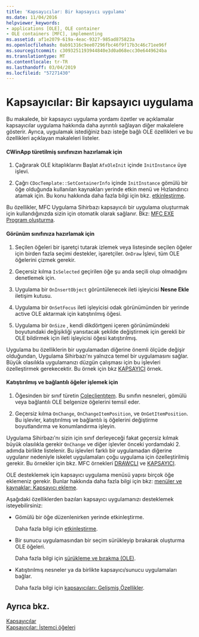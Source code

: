 ```yaml
---
title: 'Kapsayıcılar: Bir kapsayıcı uygulama'
ms.date: 11/04/2016
helpviewer_keywords:
- applications [OLE], OLE container
- OLE containers [MFC], implementing
ms.assetid: af1e2079-619a-4eac-9327-985ad875823a
ms.openlocfilehash: 0ab91316c9ee07296fbc46f9f17b3c46c71ee96f
ms.sourcegitcommit: c3093251193944840e3d0a068ecc30e6449624ba
ms.translationtype: MT
ms.contentlocale: tr-TR
ms.lasthandoff: 03/04/2019
ms.locfileid: "57271430"
---
```

# <a name="containers-implementing-a-container"></a>Kapsayıcılar: Bir kapsayıcı uygulama

Bu makalede, bir kapsayıcı uygulama yordamı özetler ve açıklamalar kapsayıcılar uygulama hakkında daha ayrıntılı sağlayan diğer makalelere gösterir. Ayrıca, uygulamak istediğiniz bazı isteğe bağlı OLE özellikleri ve bu özellikleri açıklayan makaleleri listeler.

#### <a name="to-prepare-your-cwinapp-derived-class"></a>CWinApp türetilmiş sınıfınızın hazırlamak için

1. Çağırarak OLE kitaplıklarını Başlat `AfxOleInit` içinde `InitInstance` üye işlevi.

1. Çağrı `CDocTemplate::SetContainerInfo` içinde `InitInstance` gömülü bir öğe olduğunda kullanılan kaynakları yerinde etkin menü ve Hızlandırıcı atamak için. Bu konu hakkında daha fazla bilgi için bkz. [etkinleştirme](../mfc/activation-cpp.md).

Bu özellikler, MFC Uygulama Sihirbazı kapsayıcılı bir uygulama oluşturmak için kullandığınızda sizin için otomatik olarak sağlanır. Bkz: [MFC EXE Program oluşturma](../mfc/reference/mfc-application-wizard.md).

#### <a name="to-prepare-your-view-class"></a>Görünüm sınıfınıza hazırlamak için

1. Seçilen öğeleri bir işaretçi tutarak izlemek veya listesinde seçilen öğeler için birden fazla seçimi destekler, işaretçiler. `OnDraw` İşlevi, tüm OLE öğelerini çizmek gerekir.

1. Geçersiz kılma `IsSelected` geçirilen öğe şu anda seçili olup olmadığını denetlemek için.

1. Uygulama bir `OnInsertObject` görüntülenecek ileti işleyicisi **Nesne Ekle** iletişim kutusu.

1. Uygulama bir `OnSetFocus` ileti işleyicisi odak görünümünden bir yerinde active OLE aktarmak için katıştırılmış öğesi.

1. Uygulama bir `OnSize` , kendi dikdörtgeni içeren görünümündeki boyutundaki değişikliği yansıtacak şekilde değiştirmek için gerekli bir OLE bildirmek için ileti işleyicisi öğesi katıştırılmış.

Uygulama bu özelliklerin bir uygulamadan diğerine önemli ölçüde değişir olduğundan, Uygulama Sihirbazı'nı yalnızca temel bir uygulamasını sağlar. Büyük olasılıkla uygulamanızı düzgün çalışması için bu işlevleri özelleştirmek gerekecektir. Bu örnek için bkz [KAPSAYICI](../visual-cpp-samples.md) örnek.

#### <a name="to-handle-embedded-and-linked-items"></a>Katıştırılmış ve bağlantılı öğeler işlemek için

1. Öğesinden bir sınıf türetin [Coleclientıtem](../mfc/reference/coleclientitem-class.md). Bu sınıfın nesneleri, gömülü veya bağlantılı OLE belgenize öğelerini temsil eder.

1. Geçersiz kılma `OnChange`, `OnChangeItemPosition`, ve `OnGetItemPosition`. Bu işlevler, katıştırılmış ve bağlantılı iş öğelerini değiştirme boyutlandırma ve konumlandırma işleyin.

Uygulama Sihirbazı'nı sizin için sınıf derleyeceği fakat geçersiz kılmak büyük olasılıkla gerekir `OnChange` ve diğer işlevler önceki yordamdaki 2. adımda birlikte listelenir. Bu işlevleri farklı bir uygulamadan diğerine uygulanır nedeniyle iskelet uygulamaları çoğu uygulama için özelleştirilmiş gerekir. Bu örnekler için bkz. MFC örnekleri [DRAWCLI](../visual-cpp-samples.md) ve [KAPSAYICI](../visual-cpp-samples.md).

OLE desteklemek için kapsayıcı uygulama menüsü yapısı birçok öğe eklemeniz gerekir. Bunlar hakkında daha fazla bilgi için bkz: [menüler ve kaynaklar: Kapsayıcı ekleme](../mfc/menus-and-resources-container-additions.md).

Aşağıdaki özelliklerden bazıları kapsayıcı uygulamanızı desteklemek isteyebilirsiniz:

- Gömülü bir öğe düzenlenirken yerinde etkinleştirme.

   Daha fazla bilgi için [etkinleştirme](../mfc/activation-cpp.md).

- Bir sunucu uygulamasından bir seçim sürükleyip bırakarak oluşturma OLE öğeleri.

   Daha fazla bilgi için [sürükleme ve bırakma (OLE)](../mfc/drag-and-drop-ole.md).

- Katıştırılmış nesneler ya da birlikte kapsayıcı/sunucu uygulamaları bağlar.

   Daha fazla bilgi için [kapsayıcıları: Gelişmiş Özellikler](../mfc/containers-advanced-features.md).

## <a name="see-also"></a>Ayrıca bkz.

[Kapsayıcılar](../mfc/containers.md)<br/>
[Kapsayıcılar: İstemci öğeleri](../mfc/containers-client-items.md)
